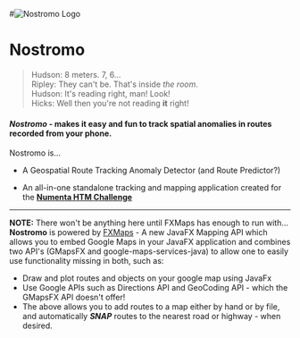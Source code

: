 #![Nostromo Logo](http://metaware.us/nostromo.png) 
# Nostromo

> Hudson: 8 meters. 7, 6...  
Ripley: They can't be. That's inside _the room_.  
Hudson: It's reading right, man! Look!  
Hicks: Well then you're not reading **it** right!

#### _Nostromo_ -  makes it easy and fun to track spatial anomalies in routes recorded from your phone.

Nostromo is...

* A Geospatial Route Tracking Anomaly Detector (and Route Predictor?)

* An all-in-one standalone tracking and mapping application created for the **[Numenta HTM Challenge](http://numenta.org/blog/2015/09/18/introducing-the-htm-challenge.html)**

***
**NOTE:** There won't be anything here until FXMaps has enough to run with...
**Nostromo** is powered by [FXMaps](https://github.com/cogmission/FXMaps) - A new JavaFX Mapping API which allows you to embed Google Maps in your JavaFX application and combines two API's (GMapsFX and google-maps-services-java) to allow one to easily use functionality missing in both, such as:
* Draw and plot routes and objects on your google map using JavaFx
* Use Google APIs such as Directions API and GeoCoding API - which the GMapsFX API doesn't offer!
* The above allows you to add routes to a map either by hand or by file, and automatically _**SNAP**_ routes to the nearest road or highway - when desired.




